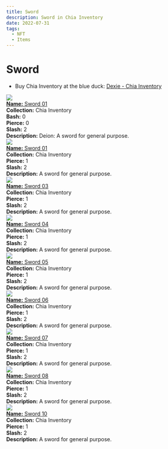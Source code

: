```yaml
---
title: Sword
description: Sword in Chia Inventory
date: 2022-07-31
tags:
  - NFT
  - Items
---
```


# Sword

- Buy Chia Inventory at the blue duck: [Dexie - Chia Inventory](https://dexie.space/offers/col16fpva26fhdjp2echs3cr7c30gzl7qe67hu9grtsjcqldz354asjsyzp6wx/xch)

<div class="item_thumbnail_detail">
<img src="https://os7rgef2gycobpm6kgl7hmq5qiwhdltlwq644ud55ooirmac5u.arweave.net/dL8TELo2BOC9nlGX87Idgixxrmu0Pc5QfeuciL_AC7Q"><br/>
<div><a href="https://www.spacescan.io/xch/coin/0x8504677c55f293203157bd55f9a42ac2c6dc421daeb0d65dbcadcbd13bf66f6e"><strong>Name:</strong> Sword 01</a></div>
<div><strong>Collection:</strong> Chia Inventory</div>
<div><strong>Bash:</strong> 0</div>
<div><strong>Pierce:</strong> 0</div>
<div><strong>Slash:</strong> 2</div>
<div><strong>Description:</strong> Deion: A sword for general purpose.</div>
</div>
<div class="item_thumbnail_detail">
<img src="https://4fhetw6fphgvhyudgki4qxshjdjkvgwdu2vcf3zqkjdvxhi.arweave.net/4U5J28V5zVPigzKRyF5HSNKqms-OmqiLvM_-FJ_HW50"><br/>
<div><a href="https://www.spacescan.io/xch/coin/0xf433a1d5871987ffcf4f4914cc8ab4c57a881e1851eedd0267486de31a93153c"><strong>Name:</strong> Sword 01</a></div>
<div><strong>Collection:</strong> Chia Inventory</div>
<div><strong>Pierce:</strong> 1</div>
<div><strong>Slash:</strong> 2</div>
<div><strong>Description:</strong> A sword for general purpose.</div>
</div>
<div class="item_thumbnail_detail">
<img src="https://c3gipvtflesrwhoyxhzzwjivmyb7ufewfafvxq3ylslycsvcne.arweave.net/FsyH1mVZJRsd2LnzmyUVZgP6FJYoC_1vDeFyXgUqiac"><br/>
<div><a href="https://www.spacescan.io/xch/coin/0x8bc691761306afdaac282c6a33700e0a63a6c3ad39adf7e0ff77b38c68700d8c"><strong>Name:</strong> Sword 03</a></div>
<div><strong>Collection:</strong> Chia Inventory</div>
<div><strong>Pierce:</strong> 1</div>
<div><strong>Slash:</strong> 2</div>
<div><strong>Description:</strong> A sword for general purpose.</div>
</div>
<div class="item_thumbnail_detail">
<img src="https://tfns6ihu7nice2iuaq2m423k6uliasag3ggpqumglpz3vl2jgi.arweave.net/mVsvIPT7UCJpFAQ0zmtq9RaASAbZjPhRhlvzuq9J-Ms"><br/>
<div><a href="https://www.spacescan.io/xch/coin/0xcfe0a0256aadf50c3e95c934f9fe62b952aead52a1bc5fa74c476d3793705b2a"><strong>Name:</strong> Sword 04</a></div>
<div><strong>Collection:</strong> Chia Inventory</div>
<div><strong>Pierce:</strong> 1</div>
<div><strong>Slash:</strong> 2</div>
<div><strong>Description:</strong> A sword for general purpose.</div>
</div>
<div class="item_thumbnail_detail">
<img src="https://rldrc6zqrkutjcc6fpa5vpmzqrsaifhw44g6tmiygu3kekjq.arweave.net/iscRezCKqTSIXiv_B2r2ZhGQEFPbnD-emx-GDU2oikw"><br/>
<div><a href="https://www.spacescan.io/xch/coin/0x4aa553810be33eda9e4ba358fe06301bff47fe74809e0c6c43228226ae096bd2"><strong>Name:</strong> Sword 05</a></div>
<div><strong>Collection:</strong> Chia Inventory</div>
<div><strong>Pierce:</strong> 1</div>
<div><strong>Slash:</strong> 2</div>
<div><strong>Description:</strong> A sword for general purpose.</div>
</div>
<div class="item_thumbnail_detail">
<img src="https://3u2mjzvolk7ex4tkqqaod6urd6djzb2pez2ce6greysqnf3ngslq.arweave.net/3TTE5q5avkvyaoQA4fqRH4ach08mdCJ40SYlBpdtNJc"><br/>
<div><a href="https://www.spacescan.io/xch/coin/0x0d240de4a85c0e2b5a67b8f6d2eb3967d686a350f7cc316f4815c8f950276608"><strong>Name:</strong> Sword 06</a></div>
<div><strong>Collection:</strong> Chia Inventory</div>
<div><strong>Pierce:</strong> 1</div>
<div><strong>Slash:</strong> 2</div>
<div><strong>Description:</strong> A sword for general purpose.</div>
</div>
<div class="item_thumbnail_detail">
<img src="https://pwsn4kgehxnsiewjthl4pwalxxuqelcvcvf2mfczmurtdiv2ba.arweave.net/faTeKMQ92yQSyZnXx9gLvekCLFUVS_6YUWWUjMaK6CE"><br/>
<div><a href="https://www.spacescan.io/xch/coin/0xa07ef89ccf4d38eb23448d02efbbe78731d5673b7491c7677ab4bfaef14a924b"><strong>Name:</strong> Sword 07</a></div>
<div><strong>Collection:</strong> Chia Inventory</div>
<div><strong>Pierce:</strong> 1</div>
<div><strong>Slash:</strong> 2</div>
<div><strong>Description:</strong> A sword for general purpose.</div>
</div>
<div class="item_thumbnail_detail">
<img src="https://vs6ddasvfucq6hwnby2ovfial43uylz4stxc6vkkhzqbmfbvha.arweave.net/rLwxglUtBQ8e-zQ406pUAXzdMLzyU7i9VSj5gFhQ1OI"><br/>
<div><a href="https://www.spacescan.io/xch/coin/0x258c1b5581d787fd1dd9d5f74e841dd2ee74f6ba374463cc1635cf4469c51b29"><strong>Name:</strong> Sword 08</a></div>
<div><strong>Collection:</strong> Chia Inventory</div>
<div><strong>Pierce:</strong> 1</div>
<div><strong>Slash:</strong> 2</div>
<div><strong>Description:</strong> A sword for general purpose.</div>
</div>
<div class="item_thumbnail_detail">
<img src="https://55ttc4wa5dqpqjgbmouww5xoymvg2ibhis3adwwvjjrntcirclcq.arweave.net/72cxcsDo4PgkwWOpa3buwyptICdEtgHa1Upi2YkREsU"><br/>
<div><a href="https://www.spacescan.io/xch/coin/0xd82a9c2640552776488217590fb484ef482dfdd5bd5dfe6175af9d59861d2f12"><strong>Name:</strong> Sword 10</a></div>
<div><strong>Collection:</strong> Chia Inventory</div>
<div><strong>Pierce:</strong> 1</div>
<div><strong>Slash:</strong> 2</div>
<div><strong>Description:</strong> A sword for general purpose.</div>
</div>

